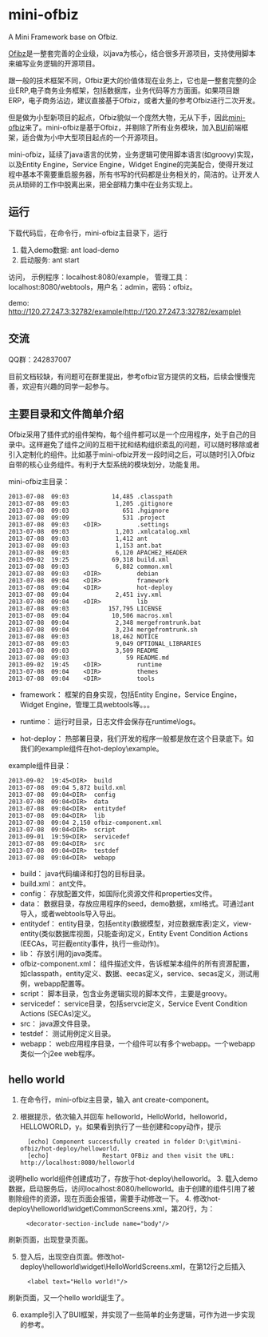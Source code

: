 mini-ofbiz
==========

A Mini Framework base on Ofbiz.

[Ofibz](http://ofbiz.apache.org/)是一整套完善的企业级，以java为核心，结合很多开源项目，支持使用脚本来编写业务逻辑的开源项目。

跟一般的技术框架不同，Ofbiz更大的价值体现在业务上，它也是一整套完整的企业ERP,电子商务业务框架，包括数据库，业务代码等方方面面。如果项目跟ERP，电子商务沾边，建议直接基于Ofbiz，或者大量的参考Ofbiz进行二次开发。

但是做为小型新项目的起点，Ofbiz貌似一个庞然大物，无从下手，因此[mini-ofbiz](https://github.com/yeshm/mini-ofbiz)来了。mini-ofbiz是基于Ofbiz，并剔除了所有业务模块，加入[BUI](http://www.builive.com/)前端框架，适合做为小中大型项目起点的一个开源项目。

mini-ofbiz，延续了java语言的优势，业务逻辑可使用脚本语言(如groovy)实现，以及Entity Engine，Service Engine，Widget Engine的完美配合，使得开发过程中基本不需要重启服务器，所有书写的代码都是业务相关的，简洁的。让开发人员从琐碎的工作中脱离出来，把全部精力集中在业务实现上。

## 运行 ##
下载代码后，在命令行，mini-ofbiz主目录下，运行

1. 载入demo数据: ant load-demo
2. 启动服务: ant start

访问，
示例程序：localhost:8080/example， 管理工具：localhost:8080/webtools，用户名：admin，密码：ofbiz。

demo: http://120.27.247.3:32782/example(http://120.27.247.3:32782/example)

## 交流 ##

QQ群：242837007

目前文档较缺，有问题可在群里提出，参考ofbiz官方提供的文档，后续会慢慢完善，欢迎有兴趣的同学一起参与。

## 主要目录和文件简单介绍 ##
Ofbiz采用了插件式的组件架构，每个组件都可以是一个应用程序，处于自己的目录中。这样避免了组件之间的互相干扰和结构组织紊乱的问题，可以随时移除或者引入定制化的组件。比如基于mini-ofbiz开发一段时间之后，可以随时引入Ofbiz自带的核心业务组件。有利于大型系统的模块划分，功能复用。

mini-ofbiz主目录：

    2013-07-08  09:03            14,485 .classpath
    2013-07-08  09:03             1,205 .gitignore
    2013-07-08  09:03               651 .hgignore
    2013-07-08  09:09               531 .project
    2013-07-08  09:03    <DIR>          .settings
    2013-07-08  09:03             1,203 .xmlcatalog.xml
    2013-07-08  09:03             1,412 ant
    2013-07-08  09:03             1,153 ant.bat
    2013-07-08  09:03             6,120 APACHE2_HEADER
    2013-09-02  19:25            69,318 build.xml
    2013-07-08  09:03             6,882 common.xml
    2013-07-08  09:03    <DIR>          debian
    2013-07-08  09:04    <DIR>          framework
    2013-07-08  09:04    <DIR>          hot-deploy
    2013-07-08  09:04             2,451 ivy.xml
    2013-07-08  09:04    <DIR>          lib
    2013-07-08  09:03           157,795 LICENSE
    2013-07-08  09:04            10,506 macros.xml
    2013-07-08  09:04             2,348 mergefromtrunk.bat
    2013-07-08  09:04             3,234 mergefromtrunk.sh
    2013-07-08  09:03            18,462 NOTICE
    2013-07-08  09:03             9,049 OPTIONAL_LIBRARIES
    2013-07-08  09:03             3,509 README
    2013-07-08  09:03                59 README.md
    2013-09-02  19:45    <DIR>          runtime
    2013-07-08  09:04    <DIR>          themes
    2013-07-08  09:04    <DIR>          tools


- framework：	框架的自身实现，包括Entity Engine，Service Engine，Widget Engine，管理工具webtools等。。。

- runtime： 运行时目录，日志文件会保存在runtime\logs。

- hot-deploy： 热部署目录，我们开发的程序一般都是放在这个目录底下。如我们的example组件在hot-deploy\example。

example组件目录：

    2013-09-02  19:45<DIR>  build
    2013-07-08  09:04 5,872 build.xml
    2013-07-08  09:04<DIR>  config
    2013-07-08  09:04<DIR>  data
    2013-07-08  09:04<DIR>  entitydef
    2013-07-08  09:04<DIR>  lib
    2013-07-08  09:04 2,150 ofbiz-component.xml
    2013-07-08  09:04<DIR>  script
    2013-09-01  19:59<DIR>  servicedef
    2013-07-08  09:04<DIR>  src
    2013-07-08  09:04<DIR>  testdef
    2013-07-08  09:04<DIR>  webapp

- build： java代码编译和打包的目标目录。
- build.xml： ant文件。
- config： 存放配置文件，如国际化资源文件和properties文件。
- data： 数据目录，存放应用程序的seed，demo数据，xml格式。可通过ant导入，或者webtools导入导出。
- entitydef： entity目录，包括entity(数据模型，对应数据库表)定义，view-entity(类似数据库视图，只能查询)定义，Entity Event Condition Actions (EECAs，可拦截entity事件，执行一些动作)。
- lib： 存放引用的java类库。
- ofbiz-component.xml： 组件描述文件，告诉框架本组件的所有资源配置，如classpath，entity定义、数据、eecas定义，service、secas定义，测试用例，webapp配置等。
- script： 脚本目录，包含业务逻辑实现的脚本文件，主要是groovy。
- servicedef： service目录，包括servcie定义，Service Event Condition Actions (SECAs)定义。
- src： java源文件目录。
- testdef： 测试用例定义目录。
- webapp： web应用程序目录，一个组件可以有多个webapp。一个webapp类似一个j2ee web程序。

## hello world ##
1. 在命令行，mini-ofbiz主目录，输入 ant create-component。
2. 根据提示，依次输入并回车 helloworld，HelloWorld，helloworld，HELLOWORLD，y。如果看到执行了一些创建和copy动作，提示

         [echo] Component successfully created in folder D:\git\mini-ofbiz/hot-deploy/helloworld.
         [echo]               Restart OFBiz and then visit the URL: http://localhost:8080/helloworld
说明hello world组件创建成功了，存放于hot-deploy\helloworld。
3. 载入demo数据，启动服务后，访问localhost:8080/helloworld。由于创建的组件引用了被剔除组件的资源，现在页面会报错，需要手动修改一下。
4. 修改hot-deploy\helloworld\widget\CommonScreens.xml，第20行，为：

         <decorator-section-include name="body"/>
刷新页面，出现登录页面。

5. 登入后，出现空白页面。修改hot-deploy\helloworld\widget\HelloWorldScreens.xml，在第12行之后插入

         <label text="Hello world!"/>
刷新页面，又一个hello world诞生了。

6. example引入了BUI框架，并实现了一些简单的业务逻辑，可作为进一步实现的参考。


